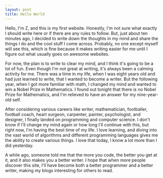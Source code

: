 ```yaml
---
layout: post
title: Hello World
---
```

Hello,
I'm Z, and this is my first website. Honestly, I'm not sure what exactly I should write here or if there are any rules to follow. But, just about ten minutes ago, I decided to write down the thoughts in my mind and share the things I do and the cool stuff I come across. Probably, no one except myself will see this, which is fine because it makes writing easier for me until I figure out what usually goes on awesome websites.

For now, the plan is to write to clear my mind, and I think it's going to be a lot of fun. Even though I'm not great at writing, it's always been a calming activity for me. There was a time in my life, when I was eight years old and had just learned to write, that I wanted to become a writer. But the following year, when I got more familiar with math, I changed my mind and wanted to win a Nobel Prize in Mathematics. I found out tonight that there is no Nobel Prize for Mathematics, and I'm relieved to have an answer for my nine-year-old self.

After considering various careers like writer, mathematician, footballer, football coach, heart surgeon, carpenter, painter, psychologist, and designer, I finally landed on programming and computer science. I don't know if I'll change my mind again or how long I'll continue with this, but right now, I'm having the best time of my life. I love learning, and diving into the vast world of algorithms and different programming languages gives me the ability to create various things. I love that today, I know a lot more than I did yesterday.

A while ago, someone told me that the more you code, the better you get at it, and it also makes you a better writer. I hope that when more people discover this site, I'll have become both a better programmer and a better writer, making my blogs interesting for others to read.
